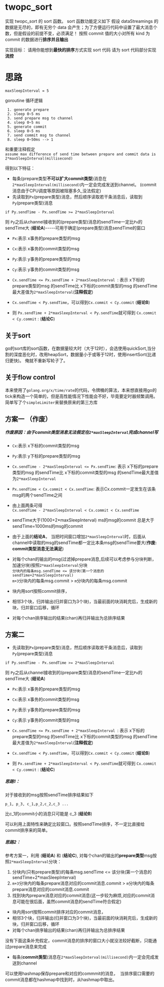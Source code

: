 # twopc_sort

实现 twopc_sort 的 sort 函数。
sort 函数功能定义如下
假设 dataStreamings 的数据是无尽的，即有无穷个 data 会产生；为了方便运行代码中设置了最大消息个数，但是假设的前提不变，必须满足！
按照 commit 值的大小对所有 kind 为 commit 的数据进行**排序并且输出**

实现目标：
请用你能想到**最快的排序**方式实现 sort 代码
请为 sort 代码部分实现**流控**

# 思路

`maxSleepInterval = 5`

goroutine 循环逻辑
```
 1. generate prepare
 2. sleep 0~5 ms
 3. send prepare msg to channel
 4. sleep 0~5 ms
 5. generate commit
 6. sleep 0~5 ms
 7. send commit msg to channel
 8. sleep 0~50ms --> 1
```      
和重要注释假定      
`assume max difference of send time between prepare and commit data is 2*maxSleepInterval(millisecond)`    

得到以下特征： 
   
- 每条(prepare类型**不可以扩大commit类型**)消息在`2*maxSleepInterval(millisecond)`内一定会完成发送到channel。 (commit消息由于CPU调度等原因被阻塞多久,没法假定)      
- 先读取到`Px`(prepare类型)消息，然后顺序读取若干条消息后，读取到`Py`(prepare类型)消息     
```     
if Py.sendTime - Px.sendTime >= 2*maxSleepInterval    
```     
则 `Py`之后从channel接收到的(prepare类型)消息的sendTime一定比`Px`的sendTime大 (**结论A**)-----可用于确定(prepare类型)消息sendTime的窗口    

- `Px`:表示 x事务的prepare类型的msg     
- `Cx`:表示 x事务的commit类型的msg    
- `Py`:表示 y事务的prepare类型的msg   
- `Cy`:表示 y事务的commit类型的msg    

- `Cx.sendTime <= Px.sendTime + 2*maxSleepInterval `: 表示 x下标的prepare类型的msg 的sendTime比 x下标的commit类型的msg 的sendTime最大差值为`2*maxSleepInterval`(**注释假定**)    

- `Cx.sendTime < Py.sendTime`，可以得到`Cx.commit < Cy.commit` (**结论B**)    
- 则 `Px.sendTime + 2*maxSleepInterval < Py.sendTime`就可得到 `Cx.commit < Cy.commit` : (**结论C**)
 

## 关于sort
go的sort库的sort函数，在数据量较大时（大于12时），会选使用quickSort,当分割的深度恶化时，改用heapSort，数据量小于或等于12时，使用insertSort(比递归更快)。 俺就不重新写轮子了。

## 关于flow control 
本来使用了`golang.org/x/time/rate`的代码，令牌桶的算法，本来想直接用go的tick来构造一个简单的，但是高性能情况下性能会不好，毕竟要定时器频繁调用。     
简单写了个`simpleLimiter`来替换原来的第三方库

## 方案一 （作废）

##### 作废原因：由于commit类型消息无法假定在`2*maxSleepInterval`完成channel写


- `Cx`:表示 x下标的commit类型的msg    
- `Py`:表示 y下标的prepare类型的msg   
- `Cx.sendTime - 2*maxSleepInterval <= Px.sendTime`: 表示 x下标的prepare类型的msg 的sendTime比 x下标的commit类型的msg 的sendTime最大差值为`2*maxSleepInterval`    
- `Px.sendTime < Cx.commit < Cx.sendTime`: 表示Cx.commit一定发生在该条msg的两个sendTime之间     
- 由上面两条可得   
`Cx.sendTime - 2*maxSleepInterval < Cx.commit < Cx.sendTime`    

- sendTime大于(1000+2*maxSleepInterval) ms的msg的commit 总是大于 sendTime=1000ms的msg的commit 

- 由于上面的**结论A**， 当把时间窗口增加`2*maxSleepInterval`时，后面从channel中读取的msg的sendTime都一定比本条msg的sendTime要大(**作废: commit类型消息无法满足**)

- 对每个chan的输出的msg(过滤掉prepare消息,后续可以考虑参与分块判断，加速分块)按照`2*maxSleepInterval`分块     
    `分块内的每条msg.sendTime <= 该分块(第一个消息的sendTime+2*maxSleepInterval)`  
	`m+3`分块内的每条msg.commit > `m`分块内的每条msg.commit  

- 块内用sort按照commit排序， 
- 相邻3个块，归并输出(归并窗口为3个块)，当最前面的块消耗完后，生成新的块，归并窗口后移，循环
- 对每个chan排序输出的结果(chan)再归并输出为总排序结果


## 方案二   
   
- 先读取到`Px`(prepare类型)消息，然后顺序读取若干条消息后，读取到`Py`(prepare类型)消息     
```     
if Py.sendTime - Px.sendTime >= 2*maxSleepInterval    
```     
则 `Py`之后从channel接收到的(prepare类型)消息的sendTime一定比`Px`的sendTime大 (**结论A**)

- `Px`:表示 x事务的prepare类型的msg     
- `Cx`:表示 x事务的commit类型的msg    
- `Py`:表示 y事务的prepare类型的msg   
- `Cy`:表示 y事务的commit类型的msg    

- `Cx.sendTime <= Px.sendTime + 2*maxSleepInterval `: 表示 x下标的prepare类型的msg 的sendTime比 x下标的commit类型的msg 的sendTime最大差值为`2*maxSleepInterval`(**注释假定**)    

- `Cx.sendTime < Py.sendTime`，可以得到`Cx.commit < Cy.commit` (**结论B**)    
- 则 `Px.sendTime + 2*maxSleepInterval < Py.sendTime`就可得到 `Cx.commit < Cy.commit` : (**结论C**)   

##### 思路1：      
对于接收到的msg按照sendTime排序结果如下
```   
p_1, p_3, c_1,p_2,c_2,c_3 ...
```	   
比c_1的commit小的消息只可能是 c_3    (**结论B**)

可以利用上面特性来确定比较窗口。按照sendTime排序，不一定比直接给commit排序来的简单。

##### 思路2：     

参考方案一，利用  (**结论A**) 和 (**结论C**), 对每个chan的输出的**prepare类型**msg按照`2*maxSleepInterval`分块：      
1. 分块内(只有prepare类型)的每条msg.sendTime <= 该分块(第一个消息的sendTime+2*maxSleepInterval)     
2. `m+3`分块内的每条prepare消息对应的commit消息.commit > `m`分块内的每条prepare消息对应的commit消息.commit     
3. 找到块内prepare消息对应的commit消息(这一步较为麻烦,对应的commit消息可能在很后面，虽然commit消息的sendTime符合假定)


- 块内用sort按照commit排序对应的commit消息， 
- 相邻3个块，归并输出(归并窗口为3个块)，当最前面的块消耗完后，生成新的块，归并窗口后移，循环
- 对每个chan排序输出的结果(chan)再归并输出为总排序结果

没有下面这条补充假定，commit消息的排序的窗口大小就没法较好截断，只能通过prepare消息来完成
- 每条(**commit类型**)消息在`2*maxSleepInterval(millisecond)`内一定会完成发送到channel        

可以使用hashmap保存prepare和对应的commmit的消息，  当排序窗口需要的commit消息都在hashmap中找到时，从hashmap中取出。

